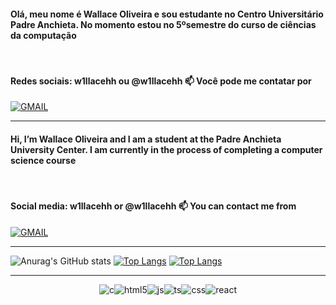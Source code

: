 #### Olá, meu nome é Wallace Oliveira e sou estudante no Centro Universitário Padre Anchieta. No momento estou no 5ºsemestre do curso de ciências da computação

<br>

#### Redes sociais: w1llacehh ou @w1llacehh 📫 Você pode me contatar por

<!-- 
Site com as badges : https://dev.to/envoy_/150-badges-for-github-pnk 
-->
[![GMAIL](https://img.shields.io/badge/Gmail-D14836?style=for-the-badge&logo=gmail&logoColor=white)](mailto:w1llacehh@gmail.com)

------------------------------------------------------

#### Hi, I’m Wallace Oliveira and I am a student at the Padre Anchieta University Center. I am currently in the process of completing a computer science course

<br>

#### Social media: w1llacehh or @w1llacehh 📫 You can contact me from

[![GMAIL](https://img.shields.io/badge/Gmail-D14836?style=for-the-badge&logo=gmail&logoColor=white)](mailto:w1llacehh@gmail.com)

------------------------------------------------------

<!-- 
Site com o Github Stats e os temas :  https://github.com/anuraghazra/github-readme-stats 
-->

<div text-align="center">

![Anurag's GitHub stats](https://github-readme-stats.vercel.app/api?username=w1llacehh&show_icons=true&theme=tokyonight)
[![Top Langs](https://github-readme-stats.vercel.app/api/top-langs/?username=w1llacehh&theme=tokyonight)](https://github.com/w1llacehh/github-readme-stats)
[![Top Langs](https://github-readme-stats.vercel.app/api/top-langs/?username=anuraghazra)](https://github.com/anuraghazra/github-readme-stats)


</div>

------------------------------------------------------

<div border="static" align="center">

 ![c](https://img.shields.io/badge/C-00599C?style=for-the-badge&logo=c&logoColor=white
)![html5](https://img.shields.io/badge/HTML5-E34F26?style=for-the-badge&logo=html5&logoColor=white)![js](https://img.shields.io/badge/JavaScript-F7DF1E?style=for-the-badge&logo=javascript&logoColor=black)![ts](https://img.shields.io/badge/TypeScript-007ACC?style=for-the-badge&logo=typescript&logoColor=white)![css](https://img.shields.io/badge/CSS-239120?&style=for-the-badge&logo=css3&logoColor=white)![react](https://img.shields.io/badge/React-20232A?style=for-the-badge&logo=react&logoColor=61DAFB)
</div>
